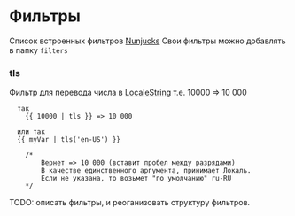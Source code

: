 # Фильтры
Список встроенных фильтров [Nunjucks](https://mozilla.github.io/nunjucks/templating.html#builtin-filters)
Свои фильтры можно добавлять в папку ``` filters ```

### tls
Фильтр для перевода числа в [LocaleString](https://developer.mozilla.org/ru/docs/Web/JavaScript/Reference/Global_Objects/Number/toLocaleString) т.е. 10000 => 10 000

```
  так
	{{ 10000 | tls }} => 10 000 

  или так
  {{ myVar | tls('en-US') }} 

	/*
		Вернет => 10 000 (вставит пробел между разрядами)
		В качестве единственного аргумента, принимает Локаль. 
		Если не указана, то возьмет "по умолчанию" ru-RU
	*/
```

TODO: описать фильтры, и реоганизовать структуру фильтров.
